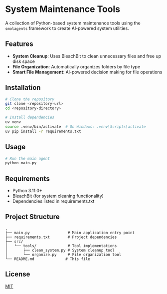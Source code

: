 # System Maintenance Tools

A collection of Python-based system maintenance tools using the `smolagents` framework to create AI-powered system utilities.

## Features

- **System Cleanup**: Uses BleachBit to clean unnecessary files and free up disk space
- **File Organization**: Automatically organizes folders by file type
- **Smart File Management**: AI-powered decision making for file operations

## Installation

```bash
# Clone the repository
git clone <repository-url>
cd <repository-directory>

# Install dependencies
uv venv
source .venv/bin/activate  # On Windows: .venv\Scripts\activate
uv pip install -r requirements.txt
```

## Usage

```python
# Run the main agent
python main.py
```

## Requirements

- Python 3.11.0+
- BleachBit (for system cleaning functionality)
- Dependencies listed in requirements.txt

## Project Structure

```
.
├── main.py                 # Main application entry point
├── requirements.txt        # Project dependencies
├── src/
│   └── tools/              # Tool implementations
│       ├── clean_system.py # System cleanup tool
│       └── organize.py     # File organization tool
└── README.md              # This file
```

## License

[MIT](LICENSE)
